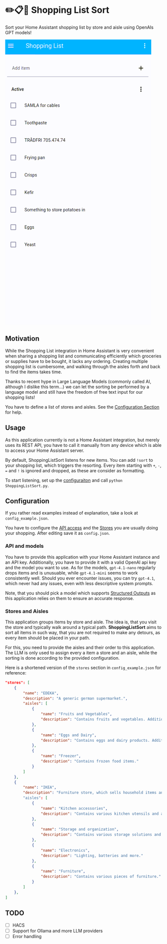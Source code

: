 # ✏️📋🛒 Shopping List Sort

Sort your Home Assistant shopping list by store and aisle using OpenAIs GPT models!

![Shopping List Sort Demo](.readme_assets/demo.gif)

## Motivation

While the Shopping List integration in Home Assistant is very convenient when sharing a shopping list and communicating efficiently which groceries or supplies have to be bought, it lacks any ordering.
Creating multiple shopping list is cumbersome, and walking through the aisles forth and back to find the items takes time.

Thanks to recent hype in Large Language Models (commonly called AI, although I dislike this term...) we can let the sorting be performed by a language model and still have the freedom of free text input for our shopping lists!

You have to define a list of stores and aisles. See the [Configuration Section](#configuration) for help.

## Usage

As this application currently is not a Home Assistant integration, but merely uses its REST API, you have to call it manually from any device which is able to access your Home Assistant server.

By default, ShoppingListSort listens for new items.
You can add `!sort` to your shopping list, which triggers the resorting.
Every item starting with `+`, `-`, `=` and `!` is ignored and dropped, as these are consider as formatting.

To start listening, set up the [configuraiton](#configuration) and call `python ShoppingListSort.py`.


## Configuration

If you rather read examples instead of explanation, take a look at `config_example.json`.

You have to configure the [API access](#api) and the [Stores](#stores) you are usually doing your shopping.
After editing save it as `config.json`.


### API and models

You have to provide this application with your Home Assistant instance and an API key.
Additionally, you have to provide it with a valid OpenAI api key and the model you want to use.
As for the models, `gpt-4.1-nano` regularly drops items and is unusuable, while `gpt-4.1-mini` seems to work consistently well.
Should you ever encounter issues, you can try `gpt-4.1`, which never had any issues, even with less descriptive system prompts.

Note, that you should pick a model which supports [Structured Outputs](https://openai.com/index/introducing-structured-outputs-in-the-api/) as this application relies on them to ensure an accurate response.


### Stores and Aisles

This application groups items by store and aisle.
The idea is, that you visit the store and typically walk around a typical path.
**ShoppingListSort** aims to sort all items in such way, that you are not required to make any detours, as every item should be placed in your path.

For this, you need to provide the aisles and their order to this application.
The LLM is only used to assign every a item a store and an aisle, while the sorting is done according to the provided configuration.

Here is a shortened version of the `stores` section in `config_example.json` for reference:

```json
"stores": [
    {
        "name": "EDEKA",
        "description": "A generic german supermarket.",
        "aisles": [
            {
                "name": "Fruits and Vegetables",
                "description": "Contains fruits and vegetables. Additionally has a fridge for vegan products"
            },
            {
                "name": "Eggs and Dairy",
                "description": "Contains eggs and dairy products. Additionally includes doughs"
            },
            {
                "name": "Freezer",
                "description": "Contains frozen food items."
            }
        ]
    },
    {
        "name": "IKEA",
        "description": "Furniture store, which sells household items and some electronics as well"
        "aisles": [
            {
                "name": "Kitchen accessories",
                "description": "Contains various kitchen utensils and appliances."
            },
            {
                "name": "Storage and organization",
                "description": "Contains various storage solutions and organizational systems."
            },
            {
                "name": "Electronics",
                "description": "Lighting, batteries and more."
            },
            {
                "name": "Furniture",
                "description": "Contains various pieces of furniture."
            }
        ]
    },
]
```

## TODO

- [ ] HACS
- [ ] Support for Ollama and more LLM providers
- [ ] Error handling
